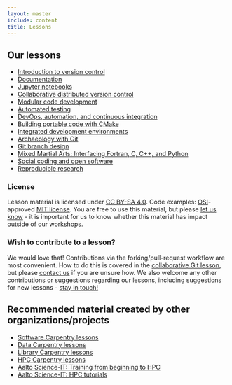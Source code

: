 ```yaml
---
layout: master
include: content
title: Lessons
---
```


## Our lessons

- [Introduction to version control](https://coderefinery.github.io/git-intro/)
- [Documentation](https://coderefinery.github.io/documentation/)
- [Jupyter notebooks](https://github.com/coderefinery/jupyter)
- [Collaborative distributed version control](https://coderefinery.github.io/git-collaborative/)
- [Modular code development](http://cicero.xyz/v3/remark/0.14.0/github.com/coderefinery/modular-code-development/master/talk.md)
- [Automated testing](https://coderefinery.github.io/testing/)
- [DevOps, automation, and continuous integration](https://coderefinery.github.io/automation/)
- [Building portable code with CMake](https://coderefinery.github.io/cmake/)
- [Integrated development environments](https://coderefinery.github.io/IDEs/)
- [Archaeology with Git](https://coderefinery.github.io/git-archaeology/)
- [Git branch design](https://coderefinery.github.io/git-branch-design/)
- [Mixed Martial Arts: Interfacing Fortran, C, C++, and Python](https://coderefinery.github.io/mma/)
- [Social coding and open software](http://cicero.xyz/v3/remark/0.14.0/github.com/coderefinery/social-coding/master/talk.md)
- [Reproducible research](https://coderefinery.github.io/reproducible-research/)


### License

Lesson material is licensed under [CC BY-SA 4.0](https://creativecommons.org/licenses/by-sa/4.0/).
Code examples: [OSI](http://opensource.org)-approved [MIT license](http://opensource.org/licenses/mit-license.html).
You are free to use this material, but please [let us know](/contact/) - it is
important for us to know whether this material has impact outside of our
workshops.


### Wish to contribute to a lesson?

We would love that! Contributions via the forking/pull-request workflow are most convenient. How to do 
this is covered in the [collaborative Git lesson](https://coderefinery.github.io/git-collaborative/), but
please [contact us](/contact) if you are unsure how. We also welcome any other contributions or suggestions
regarding our lessons, including suggestions for new lessons - [stay in touch!](/contact)


## Recommended material created by other organizations/projects

- [Software Carpentry lessons](https://software-carpentry.org/lessons/)
- [Data Carpentry lessons](http://www.datacarpentry.org/lessons/)
- [Library Carpentry lessons](https://librarycarpentry.org)
- [HPC Carpentry lessons](https://hpc-carpentry.github.io)
- [Aalto Science-IT: Training from beginning to HPC](http://scicomp.aalto.fi/training/)
- [Aalto Science-IT: HPC tutorials](http://scicomp.aalto.fi/training/#c-high-performance-computing)
